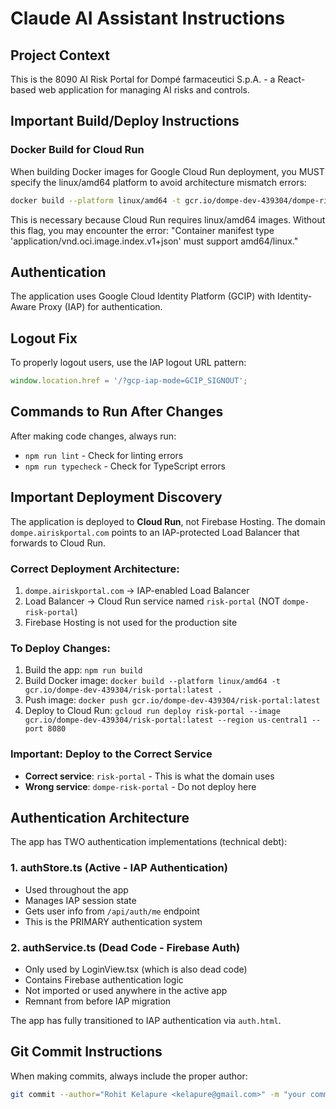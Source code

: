 # Claude AI Assistant Instructions

## Project Context
This is the 8090 AI Risk Portal for Dompé farmaceutici S.p.A. - a React-based web application for managing AI risks and controls.

## Important Build/Deploy Instructions

### Docker Build for Cloud Run
When building Docker images for Google Cloud Run deployment, you MUST specify the linux/amd64 platform to avoid architecture mismatch errors:

```bash
docker build --platform linux/amd64 -t gcr.io/dompe-dev-439304/dompe-risk-portal:latest .
```

This is necessary because Cloud Run requires linux/amd64 images. Without this flag, you may encounter the error:
"Container manifest type 'application/vnd.oci.image.index.v1+json' must support amd64/linux."

## Authentication
The application uses Google Cloud Identity Platform (GCIP) with Identity-Aware Proxy (IAP) for authentication.

## Logout Fix
To properly logout users, use the IAP logout URL pattern:
```javascript
window.location.href = '/?gcp-iap-mode=GCIP_SIGNOUT';
```

## Commands to Run After Changes
After making code changes, always run:
- `npm run lint` - Check for linting errors
- `npm run typecheck` - Check for TypeScript errors

## Important Deployment Discovery
The application is deployed to **Cloud Run**, not Firebase Hosting. The domain `dompe.airiskportal.com` points to an IAP-protected Load Balancer that forwards to Cloud Run.

### Correct Deployment Architecture:
1. `dompe.airiskportal.com` → IAP-enabled Load Balancer
2. Load Balancer → Cloud Run service named `risk-portal` (NOT `dompe-risk-portal`)
3. Firebase Hosting is not used for the production site

### To Deploy Changes:
1. Build the app: `npm run build`
2. Build Docker image: `docker build --platform linux/amd64 -t gcr.io/dompe-dev-439304/risk-portal:latest .`
3. Push image: `docker push gcr.io/dompe-dev-439304/risk-portal:latest`
4. Deploy to Cloud Run: `gcloud run deploy risk-portal --image gcr.io/dompe-dev-439304/risk-portal:latest --region us-central1 --port 8080`

### Important: Deploy to the Correct Service
- **Correct service**: `risk-portal` - This is what the domain uses
- **Wrong service**: `dompe-risk-portal` - Do not deploy here

## Authentication Architecture
The app has TWO authentication implementations (technical debt):

### 1. authStore.ts (Active - IAP Authentication)
- Used throughout the app
- Manages IAP session state
- Gets user info from `/api/auth/me` endpoint
- This is the PRIMARY authentication system

### 2. authService.ts (Dead Code - Firebase Auth)
- Only used by LoginView.tsx (which is also dead code)
- Contains Firebase authentication logic
- Not imported or used anywhere in the active app
- Remnant from before IAP migration

The app has fully transitioned to IAP authentication via `auth.html`.

## Git Commit Instructions
When making commits, always include the proper author:
```bash
git commit --author="Rohit Kelapure <kelapure@gmail.com>" -m "your commit message"
```